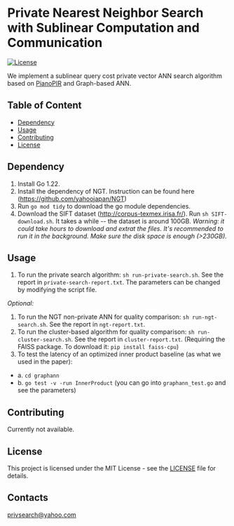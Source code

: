 # Private Nearest Neighbor Search with Sublinear Computation and Communication


[![License](https://img.shields.io/badge/license-MIT-blue.svg)](https://github.com/username/repo/blob/master/LICENSE)

We implement a sublinear query cost private vector ANN search algorithm based on [PianoPIR](https://eprint.iacr.org/2023/452.pdf) and Graph-based ANN.

## Table of Content

- [Dependency](#Dependency)
- [Usage](#usage)
- [Contributing](#contributing)
- [License](#license)

## Dependency

1. Install Go 1.22.
2. Install the dependency of NGT. Instruction can be found here (https://github.com/yahoojapan/NGT)
3. Run ``go mod tidy`` to download the go module dependencies.
4. Download the SIFT dataset (http://corpus-texmex.irisa.fr/). Run ``sh SIFT-download.sh``. It takes a while -- the dataset is around 100GB. *Warning: it could take hours to download and extrat the files. It's recommended to run it in the background. Make sure the disk space is enough (>230GB).*

## Usage

1. To run the private search algorithm: ``sh run-private-search.sh``. See the report in ``private-search-report.txt``. The parameters can be changed by modifying the script file.

*Optional:*

1. To run the NGT non-private ANN for quality comparison: ``sh run-ngt-search.sh``. See the report in ``ngt-report.txt``.
2. To run the cluster-based algorithm for quality comparison: ``sh run-cluster-search.sh``. See the report in ``cluster-report.txt``. (Requiring the FAISS package. To download it: ``pip install faiss-cpu``)
3. To test the latency of an optimized inner product baseline (as what we used in the paper):
- a. ``cd graphann``
- b. ``go test -v -run InnerProduct`` (you can go into ``graphann_test.go`` and see the parameters)


## Contributing

Currently not available.

## License

This project is licensed under the MIT License - see the [LICENSE](LICENSE) file for details.

## Contacts

privsearch@yahoo.com
